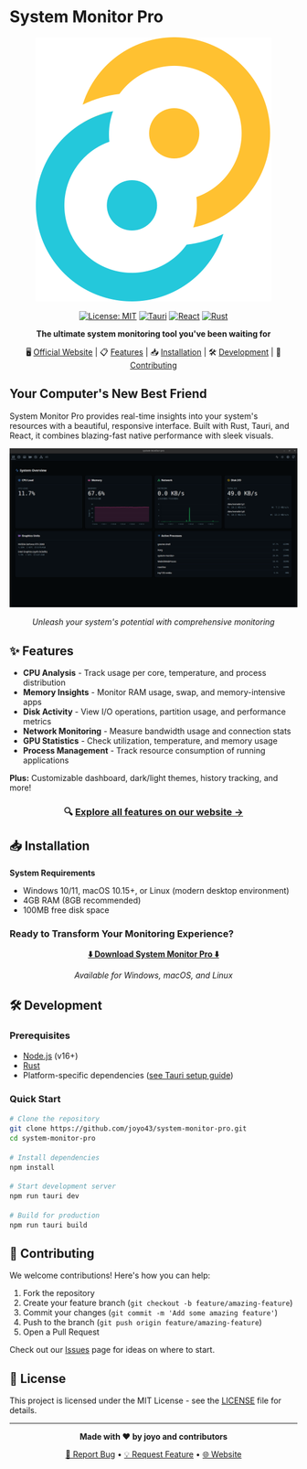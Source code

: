 # System Monitor Pro

<div align="center">

![System Monitor Pro Logo](public/tauri.svg)

[![License: MIT](https://img.shields.io/badge/License-MIT-blue.svg)](https://opensource.org/licenses/MIT)
[![Tauri](https://img.shields.io/badge/Built%20with-Tauri-blueviolet)](https://tauri.app)
[![React](https://img.shields.io/badge/React-18-61DAFB?logo=react&logoColor=white)](https://reactjs.org/)
[![Rust](https://img.shields.io/badge/Rust-orange?logo=rust&logoColor=white)](https://www.rust-lang.org/)

**The ultimate system monitoring tool you've been waiting for**

🖥️ [Official Website](https://joyo43.github.io/system-monitor-pro/) | 
📋 [Features](#features) | 
📥 [Installation](#installation) | 
🛠️ [Development](#development) | 
🤝 [Contributing](#contributing)

</div>

## Your Computer's New Best Friend

System Monitor Pro provides real-time insights into your system's resources with a beautiful, responsive interface. Built with Rust, Tauri, and React, it combines blazing-fast native performance with sleek visuals.

<div align="center">

![Overview Screenshot](docs/overviewDark.png)

*Unleash your system's potential with comprehensive monitoring*

</div>

## ✨ Features

- **CPU Analysis** - Track usage per core, temperature, and process distribution
- **Memory Insights** - Monitor RAM usage, swap, and memory-intensive apps
- **Disk Activity** - View I/O operations, partition usage, and performance metrics
- **Network Monitoring** - Measure bandwidth usage and connection stats
- **GPU Statistics** - Check utilization, temperature, and memory usage
- **Process Management** - Track resource consumption of running applications

**Plus:** Customizable dashboard, dark/light themes, history tracking, and more!

<div align="center">

### 🔍 [Explore all features on our website →](https://joyo43.github.io/system-monitor-pro/)

</div>

## 📥 Installation

**System Requirements**
- Windows 10/11, macOS 10.15+, or Linux (modern desktop environment)
- 4GB RAM (8GB recommended)
- 100MB free disk space

### Ready to Transform Your Monitoring Experience?

<div align="center">

**[⬇️ Download System Monitor Pro ⬇️](https://joyo43.github.io/system-monitor-pro/)**

*Available for Windows, macOS, and Linux*

</div>

## 🛠️ Development

### Prerequisites

- [Node.js](https://nodejs.org/) (v16+)
- [Rust](https://www.rust-lang.org/tools/install)
- Platform-specific dependencies ([see Tauri setup guide](https://tauri.app/v1/guides/getting-started/prerequisites/))

### Quick Start

```bash
# Clone the repository
git clone https://github.com/joyo43/system-monitor-pro.git
cd system-monitor-pro

# Install dependencies
npm install

# Start development server
npm run tauri dev

# Build for production
npm run tauri build
```

## 🤝 Contributing

We welcome contributions! Here's how you can help:

1. Fork the repository
2. Create your feature branch (`git checkout -b feature/amazing-feature`)
3. Commit your changes (`git commit -m 'Add some amazing feature'`)
4. Push to the branch (`git push origin feature/amazing-feature`)
5. Open a Pull Request

Check out our [Issues](https://github.com/joyo43/system-monitor-pro/issues) page for ideas on where to start.

## 📜 License

This project is licensed under the MIT License - see the [LICENSE](LICENSE) file for details.

<div align="center">

---

**Made with ❤️ by joyo and contributors**

[🐛 Report Bug](https://github.com/joyo43/system-monitor-pro/issues) • 
[💡 Request Feature](https://github.com/joyo43/system-monitor-pro/issues) • 
[🌐 Website](https://joyo43.github.io/system-monitor-pro/)

</div>
